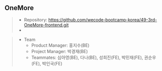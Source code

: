 ## OneMore

> - Repository: https://github.com/wecode-bootcamp-korea/49-3rd-OneMore-frontend.git
> -

> - Team
>   - Product Manager: 홍지수(BE)
>   - Project Manager: 박경재(BE)
>   - Teammates: 심아영(BE), 다나(BE), 성희진(FE), 박민재(FE), 권순우(FE), 박인국(FE)
